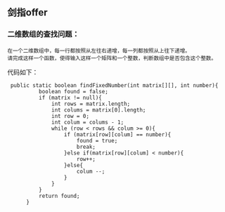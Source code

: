 ## 剑指offer

### 二维数组的查找问题：
    在一个二维数组中，每一行都按照从左往右递增，每一列都按照从上往下递增。
    请完成这样一个函数，使得输入这样一个矩阵和一个整数，判断数组中是否包含这个整数。
代码如下：

     public static boolean findFixedNumber(int matrix[][], int number){
              boolean found = false;
              if (matrix != null){
                  int rows = matrix.length;
                  int colums = matrix[0].length;
                  int row = 0;
                  int colum = colums - 1;
                  while (row < rows && colum >= 0){
                      if (matrix[row][colum] == number){
                          found = true;
                          break;
                      }else if(matrix[row][colum] < number){
                          row++;
                      }else{
                          colum --;
                      }
                  }
              }
              return found;
          }